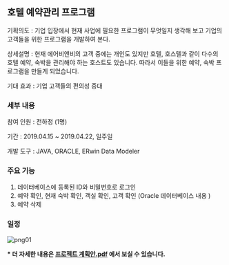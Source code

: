 ## 호텔 예약관리 프로그램

기획의도 : 기업 입장에서 현재 사업에 필요한 프로그램이 무엇일지 생각해 보고
기업의 고객들을 위한 프로그램을 개발하여 본다.

상세설명 : 현재 에어비앤비의 고객 중에는 개인도 있지만 호텔, 호스텔과 같이 다수의 호텔 예약, 숙박을 관리해야 하는 호스트도 있습니다. 따라서 이들을 위한 예약, 숙박 프로그램을 만들게 되었습니다.

기대 효과 : 기업 고객들의 편의성 증대


### 세부 내용
참여 인원 : 전하정 (1명)

기간 : 2019.04.15 ~ 2019.04.22, 일주일

개발 도구 : JAVA, ORACLE, ERwin Data Modeler

### 주요 기능

1) 데이터베이스에 등록된 ID와 비밀번호로 로그인
2) 예약 확인, 현재 숙박 확인, 객실 확인, 고객 확인 (Oracle 데이터베이스 내용 )
3) 예약 삭제

### 일정


![png01](https://user-images.githubusercontent.com/44046132/60755429-97f50a80-a02a-11e9-8bbb-c974d94624c1.PNG)


<b>* 더 자세한 내용은 <a href="https://github.com/HajeongJeon/swingProject/blob/master/%ED%94%84%EB%A1%9C%EC%A0%9D%ED%8A%B8_%EA%B3%84%ED%9A%8D%EC%95%88.pdf">프로젝트 계획안.pdf</a> 에서 보실 수 있습니다.</b>

<!--
## 결과물

### 로그인 
![gif01](https://user-images.githubusercontent.com/44046132/60755606-13f05200-a02d-11e9-871a-97ce3ad7606a.gif)

### 예약, 숙박, 객실, 고객 확인
![gif02](https://user-images.githubusercontent.com/44046132/60755644-66317300-a02d-11e9-8dfb-a8cfdff920b1.gif)

### 객실 확인 페이지
![gif03](https://user-images.githubusercontent.com/44046132/60755648-6af62700-a02d-11e9-96b6-759efcd870ab.gif)





## 
### 보완해야 할 점
1. 향후 예약 추가, 수정 기능 구현이 필요함
2. 추가적으로 ‘예약’ 테이블에서 ‘숙박’테이블로 버튼을 누르면 테이블 한 행이 이동하도록 하는 것도 생각해 볼 만한 기능


### 프로젝트 진행하며 느낀점
아이디어 설정에서 시간을 단축하여 기능 구현에 쏟을 시간을 많이 확보하도록 일정을 보완해야겠다고 느꼈다.



-->
